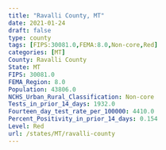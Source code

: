 ```yaml
---
title: "Ravalli County, MT"
date: 2021-01-24
draft: false
type: county
tags: [FIPS:30081.0,FEMA:8.0,Non-core,Red]
categories: [MT]
County: Ravalli County
State: MT
FIPS: 30081.0
FEMA_Region: 8.0
Population: 43806.0
NCHS_Urban_Rural_Classification: Non-core
Tests_in_prior_14_days: 1932.0
Fourteen_day_test_rate_per_100000: 4410.0
Percent_Positivity_in_prior_14_days: 0.154
Level: Red
url: /states/MT/ravalli-county
---
```




